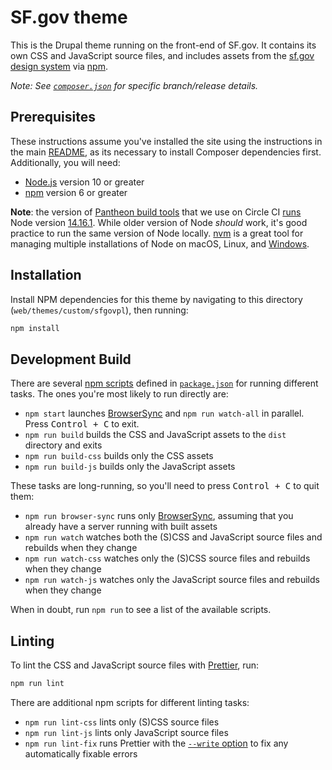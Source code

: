 # SF.gov theme

This is the Drupal theme running on the front-end of SF.gov. It contains its
own CSS and JavaScript source files, and includes assets from the [sf.gov
design system][design system] via [npm].

_Note: See [`composer.json`](../../../../composer.json) for specific branch/release details._

## Prerequisites

These instructions assume you've installed the site using the instructions in
the main [README](../../../../README.md), as its necessary to install Composer
dependencies first. Additionally, you will need:

- [Node.js] version 10 or greater
- [npm] version 6 or greater

**Note**: the version of [Pantheon build tools] that we use on Circle CI
[runs][pantheon node version] Node version
[14.16.1](https://nodejs.org/ja/blog/release/v14.16.1/). While older version of
Node _should_ work, it's good practice to run the same version of Node locally.
[nvm] is a great tool for managing multiple installations of Node on macOS,
Linux, and [Windows][nvm for windows].

## Installation

Install NPM dependencies for this theme by navigating to this directory
(`web/themes/custom/sfgovpl`), then running:

```sh
npm install
```

## Development Build

There are several [npm scripts] defined in [`package.json`](./package.json) for
running different tasks. The ones you're most likely to run directly are:

- `npm start` launches [BrowserSync] and `npm run watch-all` in parallel.
  Press <kbd>Control + C</kbd> to exit.
- `npm run build` builds the CSS and JavaScript assets to the `dist` directory
  and exits
- `npm run build-css` builds only the CSS assets
- `npm run build-js` builds only the JavaScript assets

These tasks are long-running, so you'll need to press <kbd>Control + C</kbd> to
quit them:

- `npm run browser-sync` runs only [BrowserSync], assuming that you already have a server running with built assets
- `npm run watch` watches both the (S)CSS and JavaScript source files and rebuilds when they change
- `npm run watch-css` watches only the (S)CSS source files and rebuilds when they change
- `npm run watch-js` watches only the JavaScript source files and rebuilds when they change

When in doubt, run `npm run` to see a list of the available scripts.

## Linting

To lint the CSS and JavaScript source files with [Prettier], run:

```sh
npm run lint
```

There are additional npm scripts for different linting tasks:

- `npm run lint-css` lints only (S)CSS source files
- `npm run lint-js` lints only JavaScript source files
- `npm run lint-fix` runs Prettier with the [`--write` option](https://prettier.io/docs/en/cli.html#--write) to fix any automatically fixable errors


[browsersync]: https://browsersync.io/
[design system]: https://github.com/SFDigitalServices/design-system
[node.js]: https://nodejs.org
[npm]: https://docs.npmjs.com/downloading-and-installing-node-js-and-npm
[npm scripts]: https://docs.npmjs.com/cli/v6/using-npm/scripts
[nvm]: https://github.com/nvm-sh/nvm
[nvm for windows]: https://github.com/coreybutler/nvm-windows
[pantheon build tools]: https://pantheon.io/docs/guides/build-tools/
[pantheon node version]: https://quay.io/repository/pantheon-public/build-tools-ci/manifest/sha256:7288b1a1c30babb4e02446fd843e679c6c5807a3095df4746030cdc316ca5ad3#:~:text=NODE_VERSION%3D
[prettier]: https://prettier.io

